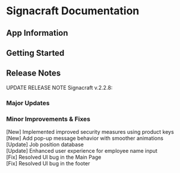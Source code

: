 

 <!-- _____ _                                   __ _            _____  _____  
/  ___(_)                                 / _| |          / __  \|  _  | 
\ `--. _  __ _ _ __   __ _  ___ _ __ __ _| |_| |_  __   __`' / /'| |/' | 
 `--. \ |/ _` | '_ \ / _` |/ __| '__/ _` |  _| __| \ \ / /  / /  |  /| | 
/\__/ / | (_| | | | | (_| | (__| | | (_| | | | |_   \ V / ./ /___\ |_/ / 
\____/|_|\__, |_| |_|\__,_|\___|_|  \__,_|_|  \__|   \_(_)\_____(_)___/  
          __/ |                                                          
         |___/ 
                                                                   -->
# Signacraft Documentation

## App Information

## Getting Started

## Release Notes

UPDATE RELEASE NOTE Signacraft v.2.2.8:

### Major Updates

### Minor Improvements & Fixes
[New] Implemented improved security measures using product keys</br>
[New] Add pop-up message behavior with smoother animations</br>
[Update] Job position database</br>
[Update] Enhanced user experience for employee name input</br>
[Fix] Resolved UI bug in the Main Page</br>
[Fix] Resolved UI bug in the footer</br>
<!-- [Update] Improved usability of the employee phone number input. -->


<!-- This template provides a minimal setup to get React working in Vite with HMR and some ESLint rules.

Currently, two official plugins are available:

- [@vitejs/plugin-react](https://github.com/vitejs/vite-plugin-react/blob/main/packages/plugin-react/README.md) uses [Babel](https://babeljs.io/) for Fast Refresh
- [@vitejs/plugin-react-swc](https://github.com/vitejs/vite-plugin-react-swc) uses [SWC](https://swc.rs/) for Fast Refresh

## Expanding the ESLint configuration

If you are developing a production application, we recommend updating the configuration to enable type aware lint rules:

- Configure the top-level `parserOptions` property like this:

```js
export default tseslint.config({
  languageOptions: {
    // other options...
    parserOptions: {
      project: ['./tsconfig.node.json', './tsconfig.app.json'],
      tsconfigRootDir: import.meta.dirname,
    },
  },
})
```

- Replace `tseslint.configs.recommended` to `tseslint.configs.recommendedTypeChecked` or `tseslint.configs.strictTypeChecked`
- Optionally add `...tseslint.configs.stylisticTypeChecked`
- Install [eslint-plugin-react](https://github.com/jsx-eslint/eslint-plugin-react) and update the config:

```js
// eslint.config.js
import react from 'eslint-plugin-react'

export default tseslint.config({
  // Set the react version
  settings: { react: { version: '18.3' } },
  plugins: {
    // Add the react plugin
    react,
  },
  rules: {
    // other rules...
    // Enable its recommended rules
    ...react.configs.recommended.rules,
    ...react.configs['jsx-runtime'].rules,
  },
})
``` -->
